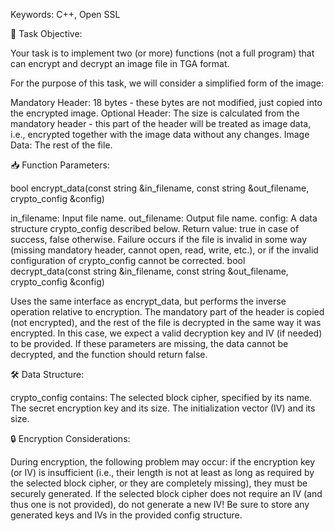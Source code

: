Keywords: C++, Open SSL

📝 Task Objective:

Your task is to implement two (or more) functions (not a full program) that can encrypt and decrypt an image file in TGA format.

For the purpose of this task, we will consider a simplified form of the image:

Mandatory Header: 18 bytes - these bytes are not modified, just copied into the encrypted image.
Optional Header: The size is calculated from the mandatory header - this part of the header will be treated as image data, i.e., encrypted together with the image data without any changes.
Image Data: The rest of the file.

📥 Function Parameters:

bool encrypt_data(const string &in_filename, const string &out_filename, crypto_config &config)

in_filename: Input file name.
out_filename: Output file name.
config: A data structure crypto_config described below.
Return value: true in case of success, false otherwise. Failure occurs if the file is invalid in some way (missing mandatory header, cannot open, read, write, etc.), or if the invalid configuration of crypto_config cannot be corrected.
bool decrypt_data(const string &in_filename, const string &out_filename, crypto_config &config)

Uses the same interface as encrypt_data, but performs the inverse operation relative to encryption. The mandatory part of the header is copied (not encrypted), and the rest of the file is decrypted in the same way it was encrypted. In this case, we expect a valid decryption key and IV (if needed) to be provided. If these parameters are missing, the data cannot be decrypted, and the function should return false.

🛠️ Data Structure:

crypto_config contains:
The selected block cipher, specified by its name.
The secret encryption key and its size.
The initialization vector (IV) and its size.

🔒 Encryption Considerations:

During encryption, the following problem may occur: if the encryption key (or IV) is insufficient (i.e., their length is not at least as long as required by the selected block cipher, or they are completely missing), they must be securely generated. If the selected block cipher does not require an IV (and thus one is not provided), do not generate a new IV! Be sure to store any generated keys and IVs in the provided config structure.
